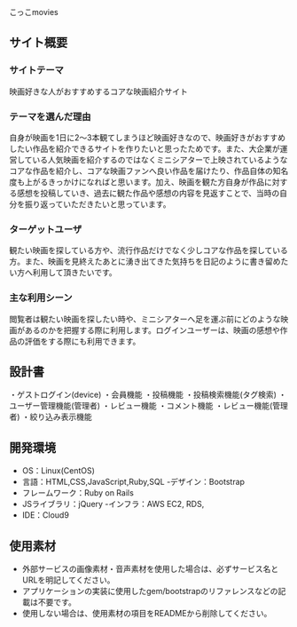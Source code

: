 こっこmovies

## サイト概要
### サイトテーマ
​映画好きな人がおすすめするコアな映画紹介サイト

### テーマを選んだ理由
自身が映画を1日に2～3本観てしまうほど映画好きなので、映画好きがおすすめしたい作品を紹介できるサイトを作りたいと思ったためです。また、大企業が運営している人気映画を紹介するのではなくミニシアターで上映されているようなコアな作品を紹介し、コアな映画ファンへ良い作品を届けたり、作品自体の知名度も上がるきっかけになればと思います。加え、映画を観た方自身が作品に対する感想を投稿していき、過去に観た作品や感想の内容を見返すことで、当時の自分を振り返っていただきたいと思っています。

### ターゲットユーザ
観たい映画を探している方や、流行作品だけでなく少しコアな作品を探している方。また、映画を見終えたあとに湧き出てきた気持ちを日記のように書き留めたい方へ利用して頂きたいです。

### 主な利用シーン
閲覧者は観たい映画を探したい時や、ミニシアターへ足を運ぶ前にどのような映画があるのかを把握する際に利用します。ログインユーザーは、映画の感想や作品の評価をする際にも利用できます。

## 設計書
・ゲストログイン(device)
・会員機能
・投稿機能
・投稿検索機能(タグ検索)
・ユーザー管理機能(管理者)
・レビュー機能
・コメント機能
・レビュー機能(管理者)
・絞り込み表示機能

## 開発環境
- OS：Linux(CentOS)
- 言語：HTML,CSS,JavaScript,Ruby,SQL
-デザイン：Bootstrap
- フレームワーク：Ruby on Rails
- JSライブラリ：jQuery
-インフラ：AWS EC2, RDS,
- IDE：Cloud9
​
## 使用素材
- 外部サービスの画像素材・音声素材を使用した場合は、必ずサービス名とURLを明記してください。
- アプリケーションの実装に使用したgem/bootstrapのリファレンスなどの記載は不要です。
- 使用しない場合は、使用素材の項目をREADMEから削除してください。